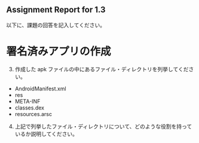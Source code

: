 Assignment Report for 1.3
------

以下に、課題の回答を記入してください。

署名済みアプリの作成
======

3. 作成した apk ファイルの中にあるファイル・ディレクトリを列挙してください。
- AndroidManifest.xml
- res
- META-INF
- classes.dex
- resources.arsc

4. 上記で列挙したファイル・ディレクトリについて、どのような役割を持っているか説明してください。
